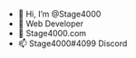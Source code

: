 - 👋 Hi, I’m @Stage4000
- 👀 Web Developer
- 💞️ Stage4000.com
- 📫 Stage4000#4099 Discord

<!---
Stage4000/Stage4000 is a ✨ special ✨ repository because its `README.md` (this file) appears on your GitHub profile.
You can click the Preview link to take a look at your changes.
--->
